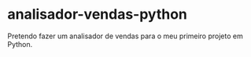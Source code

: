 # analisador-vendas-python
Pretendo fazer um analisador de vendas para o meu primeiro projeto em Python.
